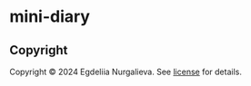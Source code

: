 # mini-diary

## Copyright
Copyright © 2024 Egdeliia Nurgalieva. See [license](LICENSE) for details.